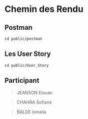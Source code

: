 # Chemin des Rendu

## Postman
```shell
cd public/postman
```
## Les User Story
```shell
cd public/User_Story
```

## Participant
> JEANSON Elouan

> CHAHRA Sofiane

> BALDE  Ismaila